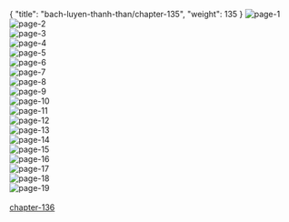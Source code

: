 { "title": "bach-luyen-thanh-than/chapter-135", "weight": 135 }
<img src="bach-luyen-thanh-than_0135_01-b2d233a14e6b6e7c37e05fccecdc008f.webp" alt="page-1" origin="http://1.bp.blogspot.com/-X2wtbr34m4M/WYvRQX1CRWI/AAAAAAAAfKU/Gx1kozcrtH47Jn4NqAphRYa2hM5_iIyjACLcBGAs/s1600/2.jpg?imgmax=0"><br/>
<img src="bach-luyen-thanh-than_0135_02-835bd9f448600c7f4eb9c377af040926.webp" alt="page-2" origin="http://1.bp.blogspot.com/-mv-cNk_bkcI/WYvRQyO3duI/AAAAAAAAfKY/566BJI7q31sBpoYzlOvqzyCOU46aMLUCgCLcBGAs/s1600/3.jpg?imgmax=0"><br/>
<img src="bach-luyen-thanh-than_0135_03-8e61cf8a4ebc119e0c73c424a2f261d8.webp" alt="page-3" origin="http://1.bp.blogspot.com/-gBA81zD-WLc/WYvRROXjpvI/AAAAAAAAfKc/4sH8-GiEVnYKlvOPm-EGbZvT6lX_N3HWQCLcBGAs/s1600/4.jpg?imgmax=0"><br/>
<img src="bach-luyen-thanh-than_0135_04-7c8be42c75d26a5ca044224cd0bd58c3.webp" alt="page-4" origin="http://1.bp.blogspot.com/-Tn8gJhnjAnk/WYvRRGFcLdI/AAAAAAAAfKg/5HkNq0fnigwqGFk_mZJDo1Azbs7V_w2jwCLcBGAs/s1600/5.jpg?imgmax=0"><br/>
<img src="bach-luyen-thanh-than_0135_05-949c22e2f924989253eb78207f96aa1f.webp" alt="page-5" origin="http://1.bp.blogspot.com/-mWKkYvpK9Ks/WYvRRqh9MrI/AAAAAAAAfKk/c1y_JCFXoLcdTQXhPgzN6Gy-RBhspf01QCLcBGAs/s1600/6.jpg?imgmax=0"><br/>
<img src="bach-luyen-thanh-than_0135_06-b94b5e8f2544a3b1702aa8620ae0d4cc.webp" alt="page-6" origin="http://1.bp.blogspot.com/-7WPe2-Siucw/WYvRSXvYh8I/AAAAAAAAfKo/1SIRJFWOpdYrOSUtTE4XyLSQD9i_sTVEgCLcBGAs/s1600/7.jpg?imgmax=0"><br/>
<img src="bach-luyen-thanh-than_0135_07-3db02b8d7608f03ec3e21e7ffaead224.webp" alt="page-7" origin="http://1.bp.blogspot.com/-XXskE0a4jBY/WYvRSnTzs8I/AAAAAAAAfKs/jqFpTdq-wk81Wg0ua8V7oETVLYtCWG6qQCLcBGAs/s1600/8.jpg?imgmax=0"><br/>
<img src="bach-luyen-thanh-than_0135_08-24f88bb7c20b18070a29f87b556cc0e1.webp" alt="page-8" origin="http://1.bp.blogspot.com/-AhkuJ9h7o1o/WYvRS9bzgWI/AAAAAAAAfKw/jd6loKmdT0cDuaWykSVqUs0A4jkpPZy8ACLcBGAs/s1600/9.jpg?imgmax=0"><br/>
<img src="bach-luyen-thanh-than_0135_09-0a4c18709f574cf7ac36bbba14245f36.webp" alt="page-9" origin="http://1.bp.blogspot.com/---GZPoOk35w/WYvRM5OVPZI/AAAAAAAAfJo/g-ObDpJ9amcUiOvtaLjlLZ_vVSaiaN24wCLcBGAs/s1600/10.jpg?imgmax=0"><br/>
<img src="bach-luyen-thanh-than_0135_10-75edf904872a9c7e0bbc0f33a23adf9b.webp" alt="page-10" origin="http://1.bp.blogspot.com/-CBkcayHfBJU/WYvRM6NTQvI/AAAAAAAAfJs/_R59PABQCdIEyOs1I_ZgEwK-9NBviE4jgCLcBGAs/s1600/11.jpg?imgmax=0"><br/>
<img src="bach-luyen-thanh-than_0135_11-91e8756e33c9fb4718a4adf3f9e7b23b.webp" alt="page-11" origin="http://1.bp.blogspot.com/-tvoAQwHNPhU/WYvRM-0K_9I/AAAAAAAAfJw/ONS0h_Uih4EYgP8kXsofmIPsRUkfBG8BgCLcBGAs/s1600/12.jpg?imgmax=0"><br/>
<img src="bach-luyen-thanh-than_0135_12-87f054d1b0d09aec462b0b45f9d249c6.webp" alt="page-12" origin="http://1.bp.blogspot.com/-Y0NI9ZHHYTQ/WYvRN7y2GFI/AAAAAAAAfJ0/jkdMUr4yh7058rYRNLjHmdVsEm75xVElwCLcBGAs/s1600/13.jpg?imgmax=0"><br/>
<img src="bach-luyen-thanh-than_0135_13-c6f44ec62adf2e16274010431915b27e.webp" alt="page-13" origin="http://1.bp.blogspot.com/-Zjb2mYOAQjo/WYvROMKso7I/AAAAAAAAfJ4/-k0uBT1ap9A87qK9REpaW4gJVOIffsytgCLcBGAs/s1600/14.jpg?imgmax=0"><br/>
<img src="bach-luyen-thanh-than_0135_14-f7d615a2841d445d6a3f3aa5e28ec904.webp" alt="page-14" origin="http://1.bp.blogspot.com/-hOXd0zwDq8Y/WYvROLt_PkI/AAAAAAAAfJ8/aP6JD8YxrR4FfgrE_Fw97PyLMBSk2-UbACLcBGAs/s1600/15.jpg?imgmax=0"><br/>
<img src="bach-luyen-thanh-than_0135_15-872f32e3d9b5284fab934c3fbd6b6809.webp" alt="page-15" origin="http://1.bp.blogspot.com/-bx3hM7F1k-Q/WYvROg3iJGI/AAAAAAAAfKA/TmRrTxObrcc9QeVBa63xfZvpb8Yld4I2wCLcBGAs/s1600/16.jpg?imgmax=0"><br/>
<img src="bach-luyen-thanh-than_0135_16-5862b09a764ca016b1c1adf6ca74fefd.webp" alt="page-16" origin="http://1.bp.blogspot.com/-lMu1On9GjRo/WYvRPSqy2mI/AAAAAAAAfKI/8Rx9H1aGwI89GRWfltwtMpxDzbAGS_gXQCLcBGAs/s1600/17.jpg?imgmax=0"><br/>
<img src="bach-luyen-thanh-than_0135_17-38cd539d1bae803a98e211ee79616618.webp" alt="page-17" origin="http://1.bp.blogspot.com/-t8NkhNzsGL8/WYvRPS-UfOI/AAAAAAAAfKE/zPhmT2FCCaEhWydTPmyq-XUi6NcgodD1wCLcBGAs/s1600/18.jpg?imgmax=0"><br/>
<img src="bach-luyen-thanh-than_0135_18-3b4c3359063c5da2e8f24c360e2cbd72.webp" alt="page-18" origin="http://1.bp.blogspot.com/-FrWtB91UoI4/WYvRP2v11yI/AAAAAAAAfKM/nA4MOYXs6FE5ZfpyRQPYKAWwRDZ49vw0wCLcBGAs/s1600/19.jpg?imgmax=0"><br/>
<img src="bach-luyen-thanh-than_0135_19-1b1bf5a44cee2f42008eb8ad95db98e1.webp" alt="page-19" origin="http://1.bp.blogspot.com/-OzOkCTTP0og/WYvRQc6k86I/AAAAAAAAfKQ/A-M-ZZq6jGcw6l8cgesRGvaTmfiivKs1wCLcBGAs/s1600/20.jpg?imgmax=0"><br/>
<br/><a class="nextchap" href="/bach-luyen-thanh-than/chapter-136">chapter-136</a>
